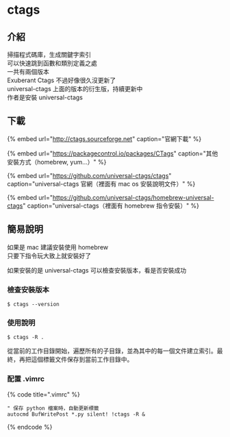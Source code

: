 # ctags

## 介紹

掃描程式碼庫，生成關鍵字索引  
可以快速跳到函數和類別定義之處  
一共有兩個版本  
Exuberant Ctags 不過好像很久沒更新了  
universal-ctags 上面的版本的衍生版，持續更新中  
作者是安裝 universal-ctags

## 下載

{% embed url="http://ctags.sourceforge.net" caption="官網下載" %}

{% embed url="https://packagecontrol.io/packages/CTags" caption="其他安裝方式（homebrew, yum...）" %}

{% embed url="https://github.com/universal-ctags/ctags" caption="universal-ctags 官網（裡面有 mac os 安裝說明文件）" %}

{% embed url="https://github.com/universal-ctags/homebrew-universal-ctags" caption="universal-ctags（裡面有 homebrew 指令安裝）" %}



## 簡易說明

如果是 mac 建議安裝使用 homebrew  
只要下指令玩大致上就安裝好了

如果安裝的是 universal-ctags 可以檢查安裝版本，看是否安裝成功

### 檢查安裝版本

```text
$ ctags --version
```

### 使用說明

```text
$ ctags -R .
```

從當前的工作目錄開始，遍歷所有的子目錄，並為其中的每一個文件建立索引。最終，再把這個標籤文件保存到當前工作目錄中。

### 配置 .vimrc

{% code title=".vimrc" %}
```text
" 保存 python 檔案時，自動更新標籤
autocmd BufWritePost *.py silent! !ctags -R &
```
{% endcode %}

